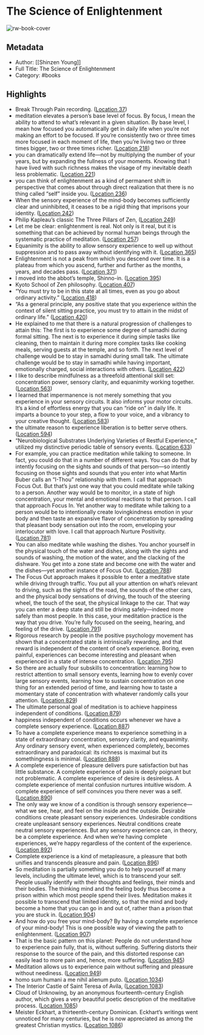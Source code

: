 # The Science of Enlightenment

![rw-book-cover](https://images-na.ssl-images-amazon.com/images/I/414YSOgqwHL._SL200_.jpg)

## Metadata
- Author: [[Shinzen Young]]
- Full Title: The Science of Enlightenment
- Category: #books

## Highlights
- Break Through Pain recording. ([Location 37](https://readwise.io/to_kindle?action=open&asin=B01KUGQYJO&location=37))
- meditation elevates a person’s base level of focus. By focus, I mean the ability to attend to what’s relevant in a given situation. By base level, I mean how focused you automatically get in daily life when you’re not making an effort to be focused. If you’re consistently two or three times more focused in each moment of life, then you’re living two or three times bigger, two or three times richer. ([Location 218](https://readwise.io/to_kindle?action=open&asin=B01KUGQYJO&location=218))
- you can dramatically extend life—not by multiplying the number of your years, but by expanding the fullness of your moments. Knowing that I have lived with such richness makes the visage of my inevitable death less problematic. ([Location 221](https://readwise.io/to_kindle?action=open&asin=B01KUGQYJO&location=221))
- you can think of enlightenment as a kind of permanent shift in perspective that comes about through direct realization that there is no thing called “self” inside you. ([Location 236](https://readwise.io/to_kindle?action=open&asin=B01KUGQYJO&location=236))
- When the sensory experience of the mind-body becomes sufficiently clear and uninhibited, it ceases to be a rigid thing that imprisons your identity. ([Location 242](https://readwise.io/to_kindle?action=open&asin=B01KUGQYJO&location=242))
- Philip Kapleau’s classic The Three Pillars of Zen, ([Location 249](https://readwise.io/to_kindle?action=open&asin=B01KUGQYJO&location=249))
- Let me be clear: enlightenment is real. Not only is it real, but it is something that can be achieved by normal human beings through the systematic practice of meditation. ([Location 257](https://readwise.io/to_kindle?action=open&asin=B01KUGQYJO&location=257))
- Equanimity is the ability to allow sensory experience to well up without suppression and to pass away without identifying with it. ([Location 365](https://readwise.io/to_kindle?action=open&asin=B01KUGQYJO&location=365))
- Enlightenment is not a peak from which you descend over time. It is a plateau from which you ascend, further and further as the months, years, and decades pass. ([Location 371](https://readwise.io/to_kindle?action=open&asin=B01KUGQYJO&location=371))
- I moved into the abbot’s temple, Shinno-in. ([Location 395](https://readwise.io/to_kindle?action=open&asin=B01KUGQYJO&location=395))
- Kyoto School of Zen philosophy. ([Location 407](https://readwise.io/to_kindle?action=open&asin=B01KUGQYJO&location=407))
- “You must try to be in this state at all times, even as you go about ordinary activity.” ([Location 418](https://readwise.io/to_kindle?action=open&asin=B01KUGQYJO&location=418))
- “As a general principle, any positive state that you experience within the context of silent sitting practice, you must try to attain in the midst of ordinary life.” ([Location 420](https://readwise.io/to_kindle?action=open&asin=B01KUGQYJO&location=420))
- He explained to me that there is a natural progression of challenges to attain this: The first is to experience some degree of samadhi during formal sitting. The next is to experience it during simple tasks like cleaning, then to maintain it during more complex tasks like cooking meals, serving guests at the temple, and so forth. The next level of challenge would be to stay in samadhi during small talk. The ultimate challenge would be to stay in samadhi while having important, emotionally charged, social interactions with others. ([Location 422](https://readwise.io/to_kindle?action=open&asin=B01KUGQYJO&location=422))
- I like to describe mindfulness as a threefold attentional skill set: concentration power, sensory clarity, and equanimity working together. ([Location 563](https://readwise.io/to_kindle?action=open&asin=B01KUGQYJO&location=563))
- I learned that impermanence is not merely something that you experience in your sensory circuits. It also informs your motor circuits. It’s a kind of effortless energy that you can “ride on” in daily life. It imparts a bounce to your step, a flow to your voice, and a vibrancy to your creative thought. ([Location 583](https://readwise.io/to_kindle?action=open&asin=B01KUGQYJO&location=583))
- the ultimate reason to experience liberation is to better serve others. ([Location 594](https://readwise.io/to_kindle?action=open&asin=B01KUGQYJO&location=594))
- “Neurobiological Substrates Underlying Varieties of Restful Experience,” utilized my distinctive periodic table of sensory events. ([Location 633](https://readwise.io/to_kindle?action=open&asin=B01KUGQYJO&location=633))
- For example, you can practice meditation while talking to someone. In fact, you could do that in a number of different ways. You can do that by intently focusing on the sights and sounds of that person—so intently focusing on those sights and sounds that you enter into what Martin Buber calls an “I-Thou” relationship with them. I call that approach Focus Out. But that’s just one way that you could meditate while talking to a person. Another way would be to monitor, in a state of high concentration, your mental and emotional reactions to that person. I call that approach Focus In. Yet another way to meditate while talking to a person would be to intentionally create lovingkindness emotion in your body and then taste an expansive flavor of concentration by spreading that pleasant body sensation out into the room, enveloping your interlocutor with love. I call that approach Nurture Positivity. ([Location 781](https://readwise.io/to_kindle?action=open&asin=B01KUGQYJO&location=781))
- You can also meditate while washing the dishes. You anchor yourself in the physical touch of the water and dishes, along with the sights and sounds of washing, the motion of the water, and the clacking of the dishware. You get into a zone state and become one with the water and the dishes—yet another instance of Focus Out. ([Location 788](https://readwise.io/to_kindle?action=open&asin=B01KUGQYJO&location=788))
- The Focus Out approach makes it possible to enter a meditative state while driving through traffic. You put all your attention on what’s relevant to driving, such as the sights of the road, the sounds of the other cars, and the physical body sensations of driving, the touch of the steering wheel, the touch of the seat, the physical linkage to the car. That way you can enter a deep state and still be driving safely—indeed more safely than most people. In this case, your meditation practice is the way that you drive. You’re fully focused on the seeing, hearing, and feeling of the drive. ([Location 791](https://readwise.io/to_kindle?action=open&asin=B01KUGQYJO&location=791))
- Rigorous research by people in the positive psychology movement has shown that a concentrated state is intrinsically rewarding, and that reward is independent of the content of one’s experience. Boring, even painful, experiences can become interesting and pleasant when experienced in a state of intense concentration. ([Location 795](https://readwise.io/to_kindle?action=open&asin=B01KUGQYJO&location=795))
- So there are actually four subskills to concentration: learning how to restrict attention to small sensory events, learning how to evenly cover large sensory events, learning how to sustain concentration on one thing for an extended period of time, and learning how to taste a momentary state of concentration with whatever randomly calls your attention. ([Location 829](https://readwise.io/to_kindle?action=open&asin=B01KUGQYJO&location=829))
- The ultimate personal goal of meditation is to achieve happiness independent of conditions. ([Location 879](https://readwise.io/to_kindle?action=open&asin=B01KUGQYJO&location=879))
- happiness independent of conditions occurs whenever we have a complete sensory experience. ([Location 887](https://readwise.io/to_kindle?action=open&asin=B01KUGQYJO&location=887))
- To have a complete experience means to experience something in a state of extraordinary concentration, sensory clarity, and equanimity. Any ordinary sensory event, when experienced completely, becomes extraordinary and paradoxical: its richness is maximal but its somethingness is minimal. ([Location 888](https://readwise.io/to_kindle?action=open&asin=B01KUGQYJO&location=888))
- A complete experience of pleasure delivers pure satisfaction but has little substance. A complete experience of pain is deeply poignant but not problematic. A complete experience of desire is desireless. A complete experience of mental confusion nurtures intuitive wisdom. A complete experience of self convinces you there never was a self. ([Location 890](https://readwise.io/to_kindle?action=open&asin=B01KUGQYJO&location=890))
- The only way we know of a condition is through sensory experience—what we see, hear, and feel on the inside and the outside. Desirable conditions create pleasant sensory experiences. Undesirable conditions create unpleasant sensory experiences. Neutral conditions create neutral sensory experiences. But any sensory experience can, in theory, be a complete experience. And when we’re having complete experiences, we’re happy regardless of the content of the experience. ([Location 892](https://readwise.io/to_kindle?action=open&asin=B01KUGQYJO&location=892))
- Complete experience is a kind of metapleasure, a pleasure that both unifies and transcends pleasure and pain. ([Location 896](https://readwise.io/to_kindle?action=open&asin=B01KUGQYJO&location=896))
- So meditation is partially something you do to help yourself at many levels, including the ultimate level, which is to transcend your self. People usually identify with their thoughts and feelings, their minds and their bodies. The thinking mind and the feeling body thus become a prison within which most people spend their lives. Meditation makes it possible to transcend that limited identity, so that the mind and body become a home that you can go in and out of, rather than a prison that you are stuck in. ([Location 904](https://readwise.io/to_kindle?action=open&asin=B01KUGQYJO&location=904))
- And how do you free your mind-body? By having a complete experience of your mind-body! This is one possible way of viewing the path to enlightenment. ([Location 907](https://readwise.io/to_kindle?action=open&asin=B01KUGQYJO&location=907))
- That is the basic pattern on this planet: People do not understand how to experience pain fully, that is, without suffering. Suffering distorts their response to the source of the pain, and this distorted response can easily lead to more pain and, hence, more suffering. ([Location 945](https://readwise.io/to_kindle?action=open&asin=B01KUGQYJO&location=945))
- Meditation allows us to experience pain without suffering and pleasure without neediness. ([Location 949](https://readwise.io/to_kindle?action=open&asin=B01KUGQYJO&location=949))
- homo sum humani a me nihil alienum puto. ([Location 1034](https://readwise.io/to_kindle?action=open&asin=B01KUGQYJO&location=1034))
- The Interior Castle of Saint Teresa of Avila, ([Location 1083](https://readwise.io/to_kindle?action=open&asin=B01KUGQYJO&location=1083))
- Cloud of Unknowing, by an anonymous fourteenth-century English author, which gives a very beautiful poetic description of the meditative process. ([Location 1085](https://readwise.io/to_kindle?action=open&asin=B01KUGQYJO&location=1085))
- Meister Eckhart, a thirteenth-century Dominican. Eckhart’s writings went unnoticed for many centuries, but he is now appreciated as among the greatest Christian mystics. ([Location 1086](https://readwise.io/to_kindle?action=open&asin=B01KUGQYJO&location=1086))
